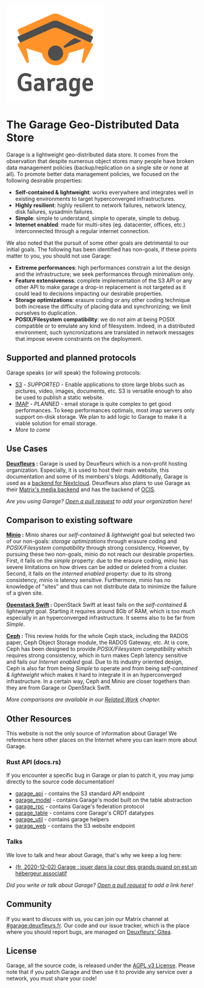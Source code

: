 ![Garage's Logo](img/logo.svg)

# The Garage Geo-Distributed Data Store

Garage is a lightweight geo-distributed data store.
It comes from the observation that despite numerous object stores
many people have broken data management policies (backup/replication on a single site or none at all).
To promote better data management policies, we focused on the following desirable properties:

  - **Self-contained & lightweight**: works everywhere and integrates well in existing environments to target hyperconverged infrastructures.
  - **Highly resilient**: highly resilient to network failures, network latency, disk failures, sysadmin failures.
  - **Simple**: simple to understand, simple to operate, simple to debug.
  - **Internet enabled**: made for multi-sites (eg. datacenter, offices, etc.) interconnected through a regular internet connection.

We also noted that the pursuit of some other goals are detrimental to our initial goals.
The following has been identified has non-goals, if these points matter to you, you should not use Garage:

  - **Extreme performances**: high performances constrain a lot the design and the infrastructure; we seek performances through minimalism only.
  - **Feature extensiveness**: complete implementation of the S3 API or any other API to make garage a drop-in replacement is not targeted as it could lead to decisions impacting our desirable properties.
  - **Storage optimizations**: erasure coding or any other coding technique both increase the difficulty of placing data and synchronizing; we limit ourselves to duplication.
  - **POSIX/Filesystem compatibility**: we do not aim at being POSIX compatible or to emulate any kind of filesystem. Indeed, in a distributed environment, such syncronizations are translated in network messages that impose severe constraints on the deployment.

## Supported and planned protocols

Garage speaks (or will speak) the following protocols:

  - [S3](https://docs.aws.amazon.com/AmazonS3/latest/API/Welcome.html) - *SUPPORTED* - Enable applications to store large blobs such as pictures, video, images, documents, etc. S3 is versatile enough to also be used to publish a static website.
  - [IMAP](https://github.com/go-pluto/pluto) - *PLANNED* - email storage is quite complex to get good performances.
To keep performances optimals, most imap servers only support on-disk storage.
We plan to add logic to Garage to make it a viable solution for email storage.
  - *More to come*

## Use Cases

**[Deuxfleurs](https://deuxfleurs.fr) :** Garage is used by Deuxfleurs which is a non-profit hosting organization.
Especially, it is used to host their main website, this documentation and some of its members's blogs. Additionally,
Garage is used as a [backend for Nextcloud](https://docs.nextcloud.com/server/20/admin_manual/configuration_files/primary_storage.html). Deuxfleurs also plans to use Garage as their [Matrix's media backend](https://github.com/matrix-org/synapse-s3-storage-provider) and has the backend of [OCIS](https://github.com/owncloud/ocis).

*Are you using Garage? [Open a pull request](https://git.deuxfleurs.fr/Deuxfleurs/garage/) to add your organization here!*

## Comparison to existing software

**[Minio](https://min.io/) :** Minio shares our *self-contained & lightweight* goal but selected two of our non-goals: *storage optimizations* through erasure coding and *POSIX/Filesystem compatibility* through strong consistency.
However, by pursuing these two non-goals, minio do not reach our desirable properties.
First, it fails on the *simple* property: due to the erasure coding, minio has severe limitations on how drives can be added or deleted from a cluster.
Second, it fails on the *interned enabled* property: due to its strong consistency, minio is latency sensitive.
Furthermore, minio has no knowledge of "sites" and thus can not distribute data to minimize the failure of a given site.

**[Openstack Swift](https://docs.openstack.org/swift/latest/) :**
OpenStack Swift at least fails on the *self-contained & lightweight* goal.
Starting it requires around 8Gb of RAM, which is too much especially in an hyperconverged infrastructure.
It seems also to be far from *Simple*.

**[Ceph](https://ceph.io/ceph-storage/object-storage/) :**
This review holds for the whole Ceph stack, including the RADOS paper, Ceph Object Storage module, the RADOS Gateway, etc.
At is core, Ceph has been designed to provide *POSIX/Filesystem compatibility* which requires strong consistency, which in turn
makes Ceph latency sensitive and fails our *Internet enabled* goal. 
Due to its industry oriented design, Ceph is also far from being *Simple* to operate and from being *self-contained & lightweight* which makes it hard to integrate it in an hyperconverged infrastructure.
In a certain way, Ceph and Minio are closer togethers than they are from Garage or OpenStack Swift.

*More comparisons are available in our [Related Work](design/related_work.md) chapter.*

## Other Resources

This website is not the only source of information about Garage!
We reference here other places on the Internet where you can learn more about Garage.

### Rust API (docs.rs)

If you encounter a specific bug in Garage or plan to patch it, you may jump directly to the source code documentation!

  - [garage\_api](https://docs.rs/garage_api/latest/garage_api/) - contains the S3 standard API endpoint
  - [garage\_model](https://docs.rs/garage_model/latest/garage_model/) - contains Garage's model built on the table abstraction
  - [garage\_rpc](https://docs.rs/garage_rpc/latest/garage_rpc/) - contains Garage's federation protocol
  - [garage\_table](https://docs.rs/garage_table/latest/garage_table/) - contains core Garage's CRDT datatypes
  - [garage\_util](https://docs.rs/garage_util/latest/garage_util/) - contains garage helpers
  - [garage\_web](https://docs.rs/garage_web/latest/garage_web/) - contains the S3 website endpoint

### Talks

We love to talk and hear about Garage, that's why we keep a log here:

  - [(fr, 2020-12-02) Garage : jouer dans la cour des grands quand on est un hébergeur associatif](https://git.deuxfleurs.fr/Deuxfleurs/garage/src/branch/master/doc/20201202_talk/talk.pdf)

*Did you write or talk about Garage? [Open a pull request](https://git.deuxfleurs.fr/Deuxfleurs/garage/) to add a link here!*

## Community

If you want to discuss with us, you can join our Matrix channel at [#garage:deuxfleurs.fr](https://matrix.to/#/#garage:deuxfleurs.fr).
Our code and our issue tracker, which is the place where you should report bugs, are managed on [Deuxfleurs' Gitea](https://git.deuxfleurs.fr/Deuxfleurs/garage).

## License

Garage, all the source code, is released under the [AGPL v3 License](https://www.gnu.org/licenses/agpl-3.0.en.html).
Please note that if you patch Garage and then use it to provide any service over a network, you must share your code!
